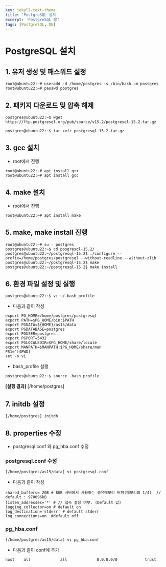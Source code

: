 ```yaml
---
key: jekyll-text-theme
title: 'PostgreSQL 설치'
excerpt: 'PostgreSQL 😎'
tags: [PostgreSQL, DB]
---
```


# PostgreSQL 설치

## 1. 유저 생성 및 패스워드 설정

```
root@ubuntu22:~# useradd -d /home/postgres -s /bin/bash -m postgres
root@ubuntu22:~# passwd postgres
```

## 2. 패키지 다운로드 및 압축 해제

```
postgres@ubuntu22:~$ wget https://ftp.postgresql.org/pub/source/v15.2/postgresql-15.2.tar.gz

postgres@ubuntu22:~$ tar xvfz postgresql-15.2.tar.gz
```

## 3. gcc 설치

* root에서 진행

```
root@ubuntu22:~# apt install g++
root@ubuntu22:~# apt install gcc
```

## 4. make 설치

* root에서 진행

```
root@ubuntu22:~# apt install make
```

## 5. make, make install 진행

```
root@ubuntu22:~# su - postgres  
postgres@ubuntu22:~$ cd posgresql-15.2/  
postgres@ubuntu22:~/postgresql-15.2$ ./configure --prefix=/home/postgres/postgresql --without-readline --without-zlib  
postgres@ubuntu22:~/postgresql-15.2$ make  
postgres@ubuntu22:~/postgresql-15.2$ make install  
```

## 6. 환경 파일 설정 및 실행

```
postgres@ubuntu22:~$ vi ~/.bash_profile
```

* 다음과 같이 작성

```
export PG_HOME=/home/postgres/postgresql
export PATH=$PG_HOME/bin:$PATH
export PGDATA=${HOME}/as15/data
export PGDATABASE=postgres
export PGUSER=postgres
export PGPORT=5432
export PGLOCALEDIR=$PG_HOME/share/locale
export MANPATH=$MANPATH:$PG_HOME/share/man
PS1='[$PWD] '
set -o vi
```

* bash_profile 실행

```
postgres@ubuntu22:~$ source .bash_profile
```

**[실행 결과]**
[/home/postgres] 

## 7. initdb 설정

```
[/home/postgres] initdb
```

## 8. properties 수정
* postgresql.conf 와 pg_hba.conf 수정

### postgresql.conf 수정

```
[/home/postgres/as15/data] vi postgresql.conf
```

* 다음과 같이 작성

```
shared_buffers= 2GB # 8GB 서버에서 사용하는 공유메모리 버퍼(메모리의 1/4)  // default : 970096kB  
listen_addresses='*' # // 접속 설정 여부. (Default 값)  
logging_collector=on # default on  
log_destination='stderr' # default stderr  
log_connections=on  #default off  
```

### pg_hba.conf

```
[/home/postgres/as15/data] vi pg_hba.conf
```

* 다음과 같이 conf에 추가

```
host    all             all             0.0.0.0/0            trust
```


